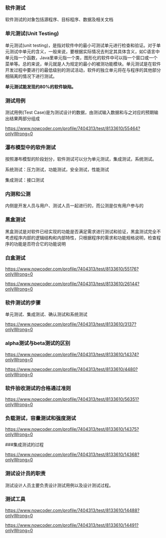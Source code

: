 ### 软件测试

软件测试的对象包括源程序、目标程序、数据及相关文档

### 单元测试(Unit Testing)

单元测试(unit testing)，是指对软件中的最小可测试单元进行检查和验证。对于单元测试中单元的含义，一般来说，要根据实际情况去判定其具体含义，如C语言中单元指一个函数，Java里单元指一个类，图形化的软件中可以指一个窗口或一个菜单等。总的来说，单元就是人为规定的最小的被测功能模块。单元测试是在软件开发过程中要进行的最低级别的测试活动，软件的独立单元将在与程序的其他部分相隔离的情况下进行测试。

**单元测试能发现约80%的软件缺陷。**

### 测试用例

测试用例(Test Case)是为测试设计的数据，由测试输入数据和与之对应的预期输出结果两部分组成

https://www.nowcoder.com/profile/7404313/test/8133610/55464?onlyWrong=0

### 瀑布模型中的软件测试

按照瀑布模型的阶段划分，软件测试可以分为单元测试，集成测试，系统测试。

系统测试：压力测试，功能测试，安全测试，性能测试

集成测试：接口测试

### 内测和公测

内侧是开发人员与用户、测试人员一起进行的，而公测是仅有用户参与的

### 黑盒测试

黑盒测试是对软件已经实现的功能是否满足需求进行测试和验证，黑盒测试完全不考虑程序内部的逻辑结构和内部特性，只根据程序的需求和功能规格说明，检查程序的功能是否符合它的功能说明

### 白盒测试

https://www.nowcoder.com/profile/7404313/test/8133610/55176?onlyWrong=0

https://www.nowcoder.com/profile/7404313/test/8133610/26144?onlyWrong=0


### 软件测试的步骤

单元测试、集成测试、确认测试和系统测试

https://www.nowcoder.com/profile/7404313/test/8133610/3137?onlyWrong=0

### alpha测试与beta测试的区别

https://www.nowcoder.com/profile/7404313/test/8133610/14374?onlyWrong=0

https://www.nowcoder.com/profile/7404313/test/8133610/4480?onlyWrong=0

### 软件验收测试的合格通过准则

https://www.nowcoder.com/profile/7404313/test/8133610/56351?onlyWrong=0

### 负载测试，容量测试和强度测试

https://www.nowcoder.com/profile/7404313/test/8133610/14375?onlyWrong=0

###集成测试的过程

https://www.nowcoder.com/profile/7404313/test/8133610/14368?onlyWrong=0

### 测试设计员的职责

测试设计人员主要负责设计测试用例以及设计测试过程。

### 测试工具

https://www.nowcoder.com/profile/7404313/test/8133610/14488?onlyWrong=0

https://www.nowcoder.com/profile/7404313/test/8133610/14491?onlyWrong=0



